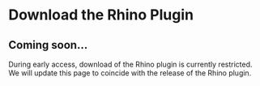 # Download the Rhino Plugin

## Coming soon...

During early access, download of the Rhino plugin is currently restricted. We will update this page to coincide with the release of the Rhino plugin. 

